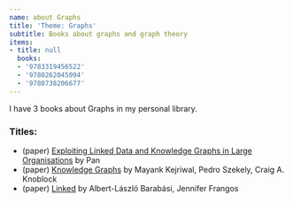 ```yaml
---
name: about Graphs
title: 'Theme: Graphs'
subtitle: Books about graphs and graph theory
items:
- title: null
  books:
  - '9783319456522'
  - '9780262045094'
  - '9780738206677'
---
```

I have 3 books about Graphs in my personal library.

### Titles:
- (paper) [Exploiting Linked Data and Knowledge Graphs in Large Organisations](/books/info/9783319456522) by Pan
- (paper) [Knowledge Graphs](/books/info/9780262045094) by Mayank Kejriwal, Pedro Szekely, Craig A. Knoblock
- (paper) [Linked](/books/info/9780738206677) by Albert-László Barabási, Jennifer Frangos
